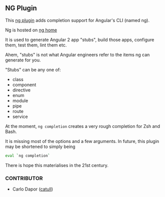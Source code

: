 ## NG Plugin

This [ng plugin](https://github.com/mmore500/oh-my-zsh/tree/master/plugins/ng)
 adds completion support for Angular's CLI (named ng).

Ng is hosted on [ng home](https://github.com/catull/angular-cli)

It is used to generate Angular 2 app "stubs", build those apps, configure them,
test them, lint them etc.

Ahem, "stubs" is not what Angular engineers refer to the items ng can generate
for you.

"Stubs" can be any one of:
- class
- component
- directive
- enum
- module
- pipe
- route
- service

At the moment, `ng completion` creates a very rough completion for Zsh and
Bash.

It is missing most of the options and a few arguments.
In future, this plugin may be shortened to simply being

```zsh
eval `ng completion`
```

There is hope this materialises in the 21st century.

### CONTRIBUTOR
 - Carlo Dapor ([catull](https://github.com/catull))
